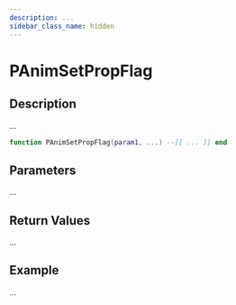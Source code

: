 ```yaml
---
description: ...
sidebar_class_name: hidden
---
```


# PAnimSetPropFlag

## Description

...

```lua
function PAnimSetPropFlag(param1, ...) --[[ ... ]] end
```

## Parameters

...

## Return Values

...

## Example

...

